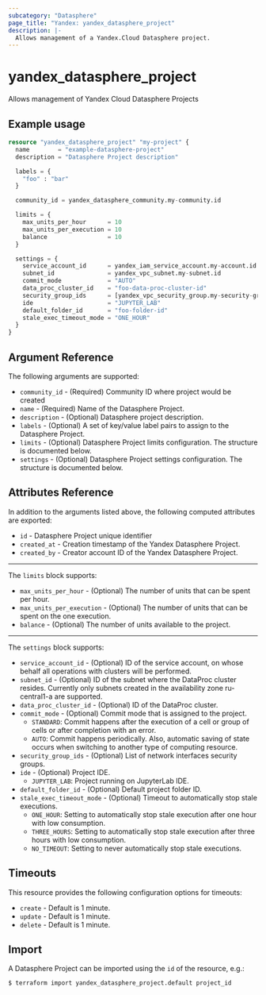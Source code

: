 ```yaml
---
subcategory: "Datasphere"
page_title: "Yandex: yandex_datasphere_project"
description: |-
  Allows management of a Yandex.Cloud Datasphere project.
---
```



# yandex_datasphere_project




Allows management of Yandex Cloud Datasphere Projects

## Example usage

```terraform
resource "yandex_datasphere_project" "my-project" {
  name        = "example-datasphere-project"
  description = "Datasphere Project description"

  labels = {
    "foo" : "bar"
  }

  community_id = yandex_datasphere_community.my-community.id

  limits = {
    max_units_per_hour      = 10
    max_units_per_execution = 10
    balance                 = 10
  }

  settings = {
    service_account_id      = yandex_iam_service_account.my-account.id
    subnet_id               = yandex_vpc_subnet.my-subnet.id
    commit_mode             = "AUTO"
    data_proc_cluster_id    = "foo-data-proc-cluster-id"
    security_group_ids      = [yandex_vpc_security_group.my-security-group.id]
    ide                     = "JUPYTER_LAB"
    default_folder_id       = "foo-folder-id"
    stale_exec_timeout_mode = "ONE_HOUR"
  }
}
```

## Argument Reference

The following arguments are supported:

* `community_id` - (Required) Community ID where project would be created
* `name` - (Required) Name of the Datasphere Project.
* `description` - (Optional) Datasphere project description.
* `labels` - (Optional) A set of key/value label pairs to assign to the Datasphere Project.
* `limits` - (Optional) Datasphere Project limits configuration. The structure is documented below.
* `settings` - (Optional) Datasphere Project settings configuration. The structure is documented below.

## Attributes Reference

In addition to the arguments listed above, the following computed attributes are exported:

* `id` - Datasphere Project unique identifier
* `created_at` - Creation timestamp of the Yandex Datasphere Project.
* `created_by` - Creator account ID of the Yandex Datasphere Project.

---

The `limits` block supports:

* `max_units_per_hour` - (Optional) The number of units that can be spent per hour.
* `max_units_per_execution` - (Optional) The number of units that can be spent on the one execution.
* `balance` - (Optional) The number of units available to the project.

---

The `settings` block supports:

* `service_account_id` - (Optional) ID of the service account, on whose behalf all operations with clusters will be performed.
* `subnet_id` - (Optional) ID of the subnet where the DataProc cluster resides. Currently only subnets created in the availability zone ru-central1-a are supported.
* `data_proc_cluster_id` - (Optional) ID of the DataProc cluster.
* `commit_mode` - (Optional) Commit mode that is assigned to the project.
  * `STANDARD`: Commit happens after the execution of a cell or group of cells or after completion with an error.
  * `AUTO`: Commit happens periodically. Also, automatic saving of state occurs when switching to another type of computing resource.
* `security_group_ids` - (Optional) List of network interfaces security groups.
* `ide` - (Optional) Project IDE.
  * `JUPYTER_LAB`: Project running on JupyterLab IDE.
* `default_folder_id` - (Optional) Default project folder ID.
* `stale_exec_timeout_mode` - (Optional) Timeout to automatically stop stale executions.
  * `ONE_HOUR`: Setting to automatically stop stale execution after one hour with low consumption.
  * `THREE_HOURS`: Setting to automatically stop stale execution after three hours with low consumption.
  * `NO_TIMEOUT`: Setting to never automatically stop stale executions.

## Timeouts

This resource provides the following configuration options for timeouts:

- `create` - Default is 1 minute.
- `update` - Default is 1 minute.
- `delete` - Default is 1 minute.

## Import

A Datasphere Project can be imported using the `id` of the resource, e.g.:

```
$ terraform import yandex_datasphere_project.default project_id
```
